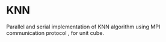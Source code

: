 # KNN
Parallel and serial implementation of KNN algorithm using MPI communication protocol , for unit cube.
